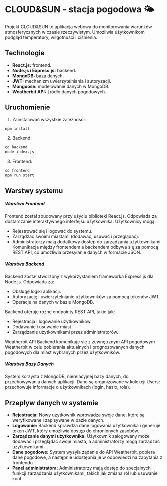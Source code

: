# CLOUD&SUN - stacja pogodowa 🌤
Projekt CLOUD&SUN to aplikacja webowa do monitorowania warunków atmosferycznych w czasie rzeczywistym. Umożliwia użytkownikom podgląd temperatury, wilgotności i ciśnienia.

## Technologie
-  **React.js:** frontend. 
- **Node.js i Express.js:** backend. 
- **MongoDB:** baza danych. 
- **JWT:** mechanizm uwierzytelniania i autoryzacji. 
- **Mongoose:** modelowanie danych w MongoDB. 
- **Weatherbit API:** źródło danych pogodowych.


## Uruchomienie

1. Zainstalować wszystkie zależności:

```sh
npm install
```

2. Backend:

```sh
сd backend
node index.js
```

3. Frontend:

```sh
сd frontend
npm run start
```

## Warstwy systemu

##### Warstwa Frontend 
Frontend został zbudowany przy użyciu biblioteki React.js. Odpowiada za dostarczanie 
interaktywnego interfejsu użytkownika. Użytkownicy mogą: 
- Rejestrować się i logować do systemu. 
- Zarządzać swoimi miastami (dodawać, usuwać i przeglądać). 
- Administratorzy mają dodatkowy dostęp do zarządzania użytkownikami. 
Komunikacja między frontendem a backendem odbywa się za pomocą REST API, co 
umożliwia przesyłanie danych w formacie JSON. 
##### Warstwa Backend 
Backend został stworzony z wykorzystaniem frameworka Express.js dla Node.js. Odpowiada 
za: 
- Obsługę logiki aplikacji. 
- Autoryzację i uwierzytelnianie użytkowników za pomocą tokenów JWT. 
- Operacje na danych w bazie MongoDB. 

Backend oferuje różne endpointy REST API, takie jak: 
- Rejestracja i logowanie użytkowników. 
- Dodawanie i usuwanie miast. 
- Zarządzanie użytkownikami przez administratorów. 

Weatherbit API 
Backend komunikuje się z zewnętrznym API pogodowym Weatherbit w celu pobierania 
aktualnych i prognozowanych danych pogodowych dla miast wybranych przez 
użytkowników. 
##### Warstwa Bazy Danych 
System korzysta z MongoDB, nierelacyjnej bazy danych, do przechowywania danych 
aplikacji. Dane są organizowane w kolekcji Users: przechowuje informacje o użytkownikach (login, hasło, rola). 

## Przepływ danych w systemie 
- **Rejestracja:** Nowy użytkownik wprowadza swoje dane, które są weryfikowane i 
zapisywane w bazie danych. 
- **Logowanie:** Backend sprawdza dane logowania użytkownika i generuje token JWT, 
który umożliwia dostęp do chronionych zasobów. 
- **Zarządzanie danymi użytkownika:** Użytkownik zalogowany może dodawać i 
przeglądać swoje miasta, a administratorzy mogą zarządzać użytkownikami. 
- **Dane pogodowe:** System wysyła żądanie do API Weatherbit, pobiera dane pogodowe, 
a następnie udostępnia je w odpowiedzi na zapytania z frontendu. 
- **Panel administratora:** Administratorzy mają dostęp do specjalnych funkcji zarządzania 
użytkownikami, takich jak zmiana ról lub usuwanie kont. 



